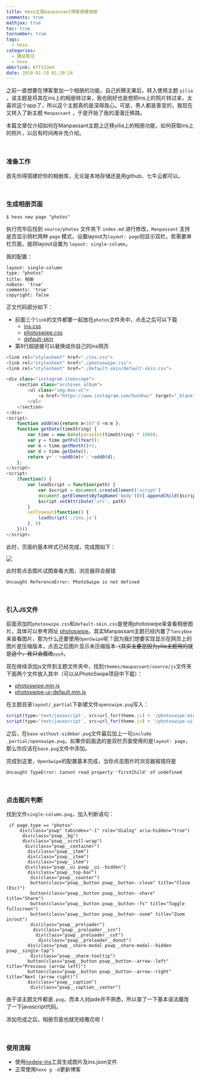 ```yaml
---
title: Hexo主题maupassant博客搭建相册
comments: true
mathjax: true
toc: true
tocnumber: true
tags:
  - hexo
categories: 
  - 建站笔记
  - hexo
abbrlink: 6ff333ed
date: 2019-01-18 01:20:14
---
```




之前一直想要在博客里加一个相册的功能，自己折腾无果后，转入使用主题 `yilia` ，该主题是将其在ins上的相册转过来，我也刚好也是想把ins上的照片转过来，太喜欢这个app了，所以这个主题真的是深得我心。可是，男人都是善变的，我现在又转入了新主题 `Manpassant` ，于是开始了我的漫漫迁移路。

本篇文章仅介绍如何在Manpassant主题上迁移yilia上的相册功能，如何获取ins上的照片，以后有时间再补充介绍。

<!-- more -->

​        

### 准备工作

首先你得搭建好你的相册库，无论是本地存储还是用github、七牛云都可以。

​          

### 生成相册页面

```
$ hexo new page "photos"
```

执行完毕后找到 `source/photos` 文件夹下 `index.md` 进行修改，`Manpassant` 支持是否显示侧栏两种 `page` 模式，设置layout为`layout: page`则显示双栏，若需要单栏页面，就将layout设置为 `layout: single-column`。

我的配置：

```
layout: single-column
type: "photos"
title: 相册
noDate: 'true'
comments: 'true'
copyright: false
```

正文代码部分如下：

* 前面三个`link`的文件都要一起放在`photos`文件夹中，点击之后可以下载
  * [ins.css](https://github.com/hushhw/nodejs-ins/blob/master/backup/ins.css)
  * [photoswipe.css](https://github.com/dimsemenov/PhotoSwipe/blob/master/dist/photoswipe.css)
  * [default-skin](https://github.com/dimsemenov/PhotoSwipe/tree/master/dist/default-skin) 
* 第8行超链接可以替换成你自己的ins网页

```javascript
<link rel="stylesheet" href="./ins.css">
<link rel="stylesheet" href="./photoswipe.css"> 
<link rel="stylesheet" href="./default-skin/default-skin.css"> 

<div class="instagram itemscope">
	<section class="archives album">
		<ul class="img-box-ul">
			<a href="https://www.instagram.com/hushhw/" target="_blank" class="open-ins">图片来自instagram，正在加载中…</a>
		</ul>
	</section>
</div>
<script>
	function add0(m){return m<10?'0'+m:m };
	function getDate(timeString) {
		var time = new Date(parseInt(timeString) * 1000);
		var y = time.getFullYear();
		var m = time.getMonth()+1;
		var d = time.getDate();
		return y+'-'+add0(m)+'-'+add0(d);
	};
</script>
<script>
	(function() {
		var loadScript = function(path) {
			var $script = document.createElement('script')
			document.getElementsByTagName('body')[0].appendChild($script)
			$script.setAttribute('src', path)
		}
		setTimeout(function() {
			loadScript('./ins.js')
		}, 0)
	})()
</script>
```

此时，页面的基本样式已经完成，完成图如下：

![](https://photo.hushhw.cn/images/Snipaste_2019-01-18_02-17-44.png)

此时若点击图片试图查看大图，浏览器将会报错

```
Uncaught ReferenceError: PhotoSwipe is not defined 
```

​      

### 引入JS文件

前面添加的`photoswipe.css`和`default-skin.css`是使用photoswipe来查看相册图片，具体可以参考网址 [photoswipe](http://photoswipe.com/)。其实Manpassant主题已经内置了`fancybox`来查看图片，那为什么还要使用`OpenSwipe`呢？因为我们想要实现显示在网页上的图片是压缩版本，点击之后图片显示未压缩版本~~（其实主要是因为yilia主题用的就是这个，我只会魔改。。。）~~。

现在继续添加js文件到主题文件夹中，找到`themes/maupassant/source/js`文件夹下面两个文件放入其中（可以从PhotoSwipe项目中下载）：

* [photoswipe.min.js](https://github.com/dimsemenov/PhotoSwipe/blob/master/dist/photoswipe.min.js)
* [photoswipe-ui-default.min.js](https://github.com/dimsemenov/PhotoSwipe/blob/master/dist/photoswipe-ui-default.min.js)

在主题目录`layout/_partial`下新建文件`openswipe.pug`写入：

```javascript
script(type='text/javascript', src=url_for(theme.js) + '/photoswipe.min.js' + '?v=' + theme.version)
script(type='text/javascript', src=url_for(theme.js) + '/photoswipe-ui-default.min.js' + '?v=' + theme.version)
```

之后，在`base-without-sidebar.pug`文件最后加上一句`include _partial/openswipe.pug`，如果你前面选的是双栏页面使用的是`layout: page`，那么你应该在`base.pug`文件中添加。

完成到这里，`OpenSwipe`的配置基本完成，当你点击图片时浏览器报错将是

```
Uncaught TypeError: Cannot read property 'firstChild' of undefined
```

​          

### 点击图片判断

找到文件`single-column.pug`，加入判断语句：

```
 if page.type == "photos"
     div(class="pswp" tabindex="-1" role="dialog" aria-hidden="true")
      div(class="pswp__bg")
      div(class="pswp__scroll-wrap")
       div(class="pswp__container")
        div(class="pswp__item")
        div(class="pswp__item")
        div(class="pswp__item")
       div(class="pswp__ui pswp__ui--hidden")
        div(class="pswp__top-bar")
         div(class="pswp__counter")
         button(class="pswp__button pswp__button--close" title="Close (Esc)")
         button(class="pswp__button pswp__button--share" title="Share")
         button(class="pswp__button pswp__button--fs" title="Toggle fullscreen")
         button(class="pswp__button pswp__button--zoom" title="Zoom in/out")
         div(class="pswp__preloader")
          div(class="pswp__preloader__icn")
           div(class="pswp__preloader__cut")
            div(class="pswp__preloader__donut")
        div(class="pswp__share-modal pswp__share-modal--hidden pswp__single-tap")
         div(class="pswp__share-tooltip")
        button(class="pswp__button pswp__button--arrow--left" title="Previous (arrow left)")
        button(class="pswp__button pswp__button--arrow--right" title="Next (arrow right)")
        div(class="pswp__caption")
         div(class="pswp__caption__center")
```

由于该主题文件都是`.pug`，而本人对jade并不熟悉，所以查了一下基本语法魔改了一下javascript代码。

添加完成之后，相册页面也就完结撒花啦！

​         

### 使用流程

* 使用[nodejs-ins](https://github.com/hushhw/nodejs-ins)工具生成图片及ins.json文件
* 正常使用`hexo g -d`更新博客


